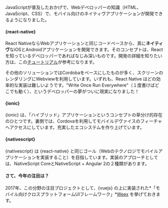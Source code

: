 JavaScriptが普及したおかげで、Webデベロッパーの知識（HTML、JavaScript、CSS）で、モバイル向けのネイティヴアプリケーションが開発できるようになりました。

#### {react-native}

React NativeならWebアプリケーションと同じコードベースから、真に**ネイティヴ**なiOSとAndroidアプリケーションを開発できます。そのコンセプトは、Reactを知っているデベロッパーであればなじみ深いものです。開発の詳細を知りたい方は、この[チュートリアル](http://makeitopen.com/)が参考になります。

その他のソリューションではCordobaをベースにしたものが多く、スクリーンのレンダリングにWebviewを利用しています。いずれも、React Native ほどの効率的な実装は難しいようです。"Write Once Run Everywhere"（１度書けばどこでも動く）、というデベロッパーの夢がついに現実になりました！

#### {ionic}

{ionic} は、「ハイブリッド」アプリケーションというコンセプトの草分け的存在のひとつです。裏側では、Cordovaを利用してモバイルデヴァイスのフィーチャへアクセスにしています。充実したエコシステムを作り上げています。

#### {nativescript}

{nativescript} は {react-native} と同じゴール（Webのテクノロジでモバイルアプリケーションを実装すること）を目指しています。実装のアプローチとしては、NativeScript CoreとNativeScript + Angular 2の２種類があります。

#### さて、今年の注目は？

2017年、この分野の注目プロジェクトとして、{vuejs} の上に実装された*「モバイル向けクロスプラットフォームUIフレームワーク」*[Weex](https://weex-project.io/) を挙げておきます。
